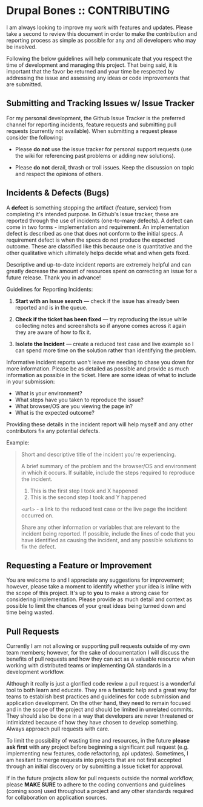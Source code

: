 Drupal Bones :: CONTRIBUTING
============================

I am always looking to improve my work with features and updates. Please take a second to review
this document in order to make the contribution and reporting process as simple as possible
for any and all developers who may be involved.

Following the below guidelines will help communicate that you respect the time of development 
and managing this project. That being said, it is important that the favor be returned and your
time be respected by addressing the issue and assessing any ideas or code improvements that are submitted.


Submitting and Tracking Issues w/ Issue Tracker
-----------------------------------------------

For my personal development, the Github Issue Tracker is the preferred channel for reporting 
incidents, feature requests and submitting pull requests (currently not available). When submitting 
a request please consider the following:

* Please **do not** use the issue tracker for personal support requests (use the wiki for referencing
  past problems or adding new solutions).

* Please **do not** derail, thrash or troll issues. Keep the discussion on topic and
  respect the opinions of others.


Incidents & Defects (Bugs)
--------------------------

A **defect** is something stopping the artifact (feature, service) from completing it's intended
purpose. In Github's Issue tracker, these are reported through the use of incidents (one-to-many defects). A defect
can come in two forms - implementation and requirement. An implementation defect is described as one that
does not conform to the initial specs. A requirement defect is when the specs do not produce the
expected outcome. These are classified like this because one is quantitative and the
other qualitative which ultimately helps decide what and when gets fixed.

Descriptive and up-to-date incident reports are extremely helpful and can greatly decrease the amount
of resources spent on correcting an issue for a future release. Thank you in advance!

Guidelines for Reporting Incidents:

1. **Start with an Issue search** &mdash; check if the issue has already been reported and is in the queue.

2. **Check if the ticket has been fixed** &mdash; try reproducing the issue while collecting notes and
   screenshots so if anyone comes across it again they are aware of how to fix it.

3. **Isolate the Incident** &mdash; create a reduced test case and live example so I can
   spend more time on the solution rather than identifying the problem.

Informative incident reports won't leave me needing to chase you down for more information. Please
be as detailed as possible and provide as much information as possible in the ticket. Here are some
ideas of what to include in your submission:

* What is your environment?
* What steps have you taken to reproduce the issue?
* What browser/OS are you viewing the page in?
* What is the expected outcome?

Providing these details in the incident report will help myself and any other contributors fix any potential defects.

Example:

> Short and descriptive title of the incident you're experiencing.
>
> A brief summary of the problem and the browser/OS and environment in which it occurs. If
> suitable, include the steps required to reproduce the incident.
>
> 1. This is the first step I took and X happened
> 2. This is the second step I took and Y happened
>
> `<url>` - a link to the reduced test case or the live page the incident occurred on.
>
> Share any other information or variables that are relevant to the incident being
> reported. If possible, include the lines of code that you have identified as
> causing the incident, and any possible solutions to fix the defect.


Requesting a Feature or Improvement
-----------------------------------

You are welcome to and I appreciate any suggestions for improvement; however, please take a moment
to identify whether your idea is inline with the scope of this project. It's up to **you**
to make a strong case for considering implementation. Please provide as much detail and context as 
possible to limit the chances of your great ideas being turned down and time being wasted.


Pull Requests
-------------

Currently I am not allowing or supporting pull requests outside of my own team members; however,
for the sake of documentation I will discuss the benefits of pull requests and how they can
act as a valuable resource when working with distributed teams or implementing QA standards
in a development workflow.

Although it really is just a glorified code review a pull request is a wonderful tool to both learn
and educate. They are a fantastic help and a great way for teams to establish best
practices and guidelines for code submission and application development. On the other hand,
they need to remain focused and in the scope of the project and should be limited in unrelated
commits. They should also be done in a way that developers are never threatened or intimidated
because of how they have chosen to develop something. Always approach pull requests with care.

To limit the possibility of wasting time and resources, in the future **please ask first** with
any project before beginning a significant pull request (e.g. implementing new features, code
refactoring, api updates). Sometimes, I am hesitant to merge requests into projects
that are not first accepted through an initial discovery or by submitting a Issue ticket for approval.

If in the future projects allow for pull requests outside the normal workflow,
please **MAKE SURE** to adhere to the coding conventions and guidelines (coming soon) used
throughout a project and any other standards required for collaboration on
application sources.
